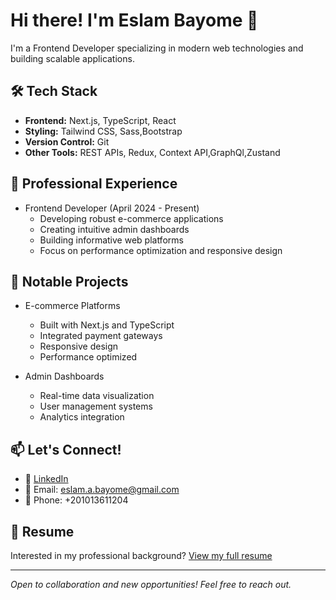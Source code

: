 # Hi there! I'm Eslam Bayome 👋

I'm a Frontend Developer specializing in modern web technologies and building scalable applications.

## 🛠️ Tech Stack
- **Frontend:** Next.js, TypeScript, React
- **Styling:** Tailwind CSS, Sass,Bootstrap
- **Version Control:** Git
- **Other Tools:** REST APIs, Redux, Context API,GraphQl,Zustand

## 💼 Professional Experience
- Frontend Developer (April 2024 - Present)
  - Developing robust e-commerce applications
  - Creating intuitive admin dashboards
  - Building informative web platforms
  - Focus on performance optimization and responsive design

## 🚀 Notable Projects
- E-commerce Platforms
  - Built with Next.js and TypeScript
  - Integrated payment gateways
  - Responsive design
  - Performance optimized

- Admin Dashboards
  - Real-time data visualization
  - User management systems
  - Analytics integration

## 📫 Let's Connect!
- 💼 [LinkedIn](https://www.linkedin.com/in/eslam-alaa-bayome/)
- 📧 Email: eslam.a.bayome@gmail.com
- 📱 Phone: +201013611204

## 📄 Resume
Interested in my professional background? [View my full resume](https://drive.google.com/file/d/1f3npFyd26E4ti-KK5d0G4PckXDqvQ5Xg/view?usp=sharing)

---
*Open to collaboration and new opportunities! Feel free to reach out.*

